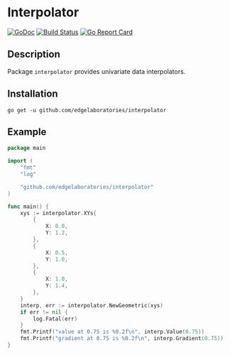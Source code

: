 # Interpolator

[![GoDoc](https://godoc.org/github.com/edgelaboratories/interpolator?status.png)](http://godoc.org/github.com/edgelaboratories/interpolator)
[![Build Status](https://api.travis-ci.org/edgelaboratories/interpolator.svg?branch=master)](https://travis-ci.org/edgelaboratories/interpolator)
[![Go Report Card](https://goreportcard.com/badge/github.com/edgelaboratories/interpolator)](https://goreportcard.com/report/github.com/edgelaboratories/interpolator)

## Description

Package `interpolator` provides univariate data interpolators.

## Installation

    go get -u github.com/edgelaboratories/interpolator

## Example

```go
package main

import (
	"fmt"
	"log"

	"github.com/edgelaboratories/interpolator"
)

func main() {
	xys := interpolator.XYs{
		{
			X: 0.0,
			Y: 1.2,
		},
		{
			X: 0.5,
			Y: 1.0,
		},
		{
			X: 1.0,
			Y: 1.4,
		},
	}
	interp, err := interpolator.NewGeometric(xys)
	if err != nil {
		log.Fatal(err)
	}
	fmt.Printf("value at 0.75 is %0.2f\n", interp.Value(0.75))
	fmt.Printf("gradient at 0.75 is %0.2f\n", interp.Gradient(0.75))
}
```
